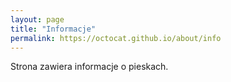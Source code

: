 ```yaml
---
layout: page
title: "Informacje"
permalink: https://octocat.github.io/about/info
---
```


Strona zawiera informacje o pieskach.
